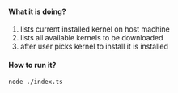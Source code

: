 #### What it is doing?
1. lists current installed kernel on host machine
2. lists all available kernels to be downloaded
3. after user picks kernel to install it is installed

#### How to run it?
```bash
node ./index.ts
```
